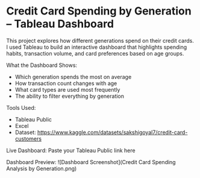 # Credit Card Spending by Generation – Tableau Dashboard

This project explores how different generations spend on their credit cards. I used Tableau to build an interactive dashboard that highlights spending habits, transaction volume, and card preferences based on age groups.

What the Dashboard Shows:
- Which generation spends the most on average
- How transaction count changes with age
- What card types are used most frequently
- The ability to filter everything by generation

Tools Used:
- Tableau Public 
- Excel 
- Dataset: https://www.kaggle.com/datasets/sakshigoyal7/credit-card-customers

Live Dashboard:
Paste your Tableau Public link here

Dashboard Preview:
![Dashboard Screenshot](Credit Card Spending Analysis by Generation.png)
